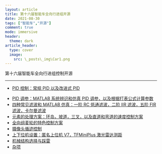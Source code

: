 ```yaml
---
layout: article
title: 第十六届智能车全向行进组开源
date: 2021-08-30
tags: ["智能车","开源"]
comment: true
mode: immersive
header:
  theme: dark
article_header:
  type: cover
  image:
    src: \_posts\_img\Car1.png
---
```


第十六届智能车全向行进组控制开源

<!--more-->



------

- [PID 控制：常规 PID 以及改进式 PID](https://ittuann.github.io/2021/08/28/CarPID.html)

* [PID 调参：MATLAB 系统辨识和仿真 PID 调参，以及根据打表公式计算参数](https://ittuann.github.io/2021/08/28/CarPIDAdjust)
* [四种常见滤波和 MATLAB 仿真：一阶 RC 低通滤波，二阶 IIR 滤波，五阶 FIR 滤波，卡尔曼滤波](https://ittuann.github.io/2021/08/28/CarFilters.html)
* [元素的处理方案：环岛，坡道，三叉，以及直道和弯道的速度控制方案](https://ittuann.github.io/2021/08/28/CarElement.html)
* [全向组麦轮的特色控制方案](https://ittuann.github.io/2021/08/28/CarSpControl.html)
* [摄像头循迹控制](https://ittuann.github.io/2021/08/28/CarTracking.html)
* [上下位机设置：匿名上位机 V7，TFMiniPlus 激光雷达测距](https://ittuann.github.io/2021/08/28/CarUpper.html)
* [机械结构选择与踩雷](https://ittuann.github.io/2021/08/28/CarMachine.html)
* [杂项](https://ittuann.github.io/2021/08/28/CarOthers.html)

